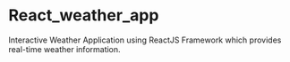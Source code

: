 # React_weather_app
Interactive Weather Application using ReactJS Framework which provides real-time weather information.
